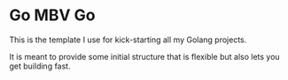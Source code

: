 # Go MBV Go 
This is the template I use for kick-starting all my Golang projects.

It is meant to provide some initial structure that is flexible but also lets you get building fast.

